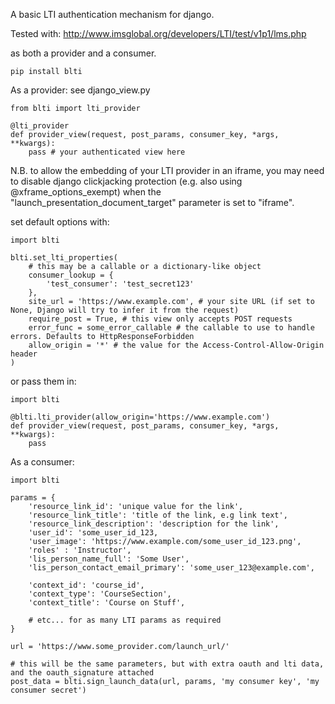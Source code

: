 A basic LTI authentication mechanism for django.

Tested with:
http://www.imsglobal.org/developers/LTI/test/v1p1/lms.php

as both a provider and a consumer.


    pip install blti


As a provider:
see django_view.py

    from blti import lti_provider

    @lti_provider
    def provider_view(request, post_params, consumer_key, *args, **kwargs):
        pass # your authenticated view here

N.B. to allow the embedding of your LTI provider in an iframe, you may need to disable django clickjacking protection (e.g. also using @xframe_options_exempt) when the "launch_presentation_document_target" parameter is set to "iframe".

set default options with:

    import blti

    blti.set_lti_properties(
        # this may be a callable or a dictionary-like object
		consumer_lookup = {
			'test_consumer': 'test_secret123'
		},
		site_url = 'https://www.example.com', # your site URL (if set to None, Django will try to infer it from the request)
		require_post = True, # this view only accepts POST requests
		error_func = some_error_callable # the callable to use to handle errors. Defaults to HttpResponseForbidden
        allow_origin = '*' # the value for the Access-Control-Allow-Origin header
	)

or pass them in:

    import blti

    @blti.lti_provider(allow_origin='https://www.example.com')
    def provider_view(request, post_params, consumer_key, *args, **kwargs):
        pass


As a consumer:

    import blti

   	params = {
        'resource_link_id': 'unique value for the link',
        'resource_link_title': 'title of the link, e.g link text',
        'resource_link_description': 'description for the link',
        'user_id': 'some_user_id_123,
        'user_image': 'https://www.example.com/some_user_id_123.png',
        'roles' : 'Instructor',
        'lis_person_name_full': 'Some User',
        'lis_person_contact_email_primary': 'some_user_123@example.com',

        'context_id': 'course_id',
        'context_type': 'CourseSection',
        'context_title': 'Course on Stuff',

        # etc... for as many LTI params as required
    }
    
    url = 'https://www.some_provider.com/launch_url/'

    # this will be the same parameters, but with extra oauth and lti data, and the oauth_signature attached
    post_data = blti.sign_launch_data(url, params, 'my consumer key', 'my consumer secret')

